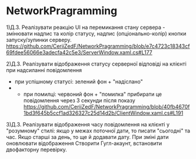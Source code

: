 # NetworkPragramming
1)Д.З. Реалізувати реакцію UI на перемикання стану сервера -
змінювати надпис та колір статусу, надпис (опціонально-колір)
кнопки запуску/зупинки серверу.
https://github.com/CeriiZedF/NetworkPragramming/blob/e7c4723c18343cf69fdee56066e3adecfa42c5e3/ServerWindow.xaml.cs#L177

2)Д.З. Реалізувати відображення статусу серверної відповіді
на клієнті при надсиланні повідомлення
- при успішному статусі: зелений фон + "надіслано"
- - при помилці: червоний фон + "помилка"
 прибирати це повідомлення через 3 секунди після показу
https://github.com/CeriiZedF/NetworkPragramming/blob/40fb4670f1bd3f645b5ccf1ad326327c25d14d2b/ClientWindow.xaml.cs#L191

3)Д.З. Реалізувати відображення часу повідомлення на клієнті
у "розумному" стилі: якщо у межах поточної дати, то 
  писати "сьогодні" та час. Якщо старші за день,
  то ще й додавати дату. При зміні дати оновлювати відображення
  Створити Гугл-акаунт, встановити двофакторну перевірку.
